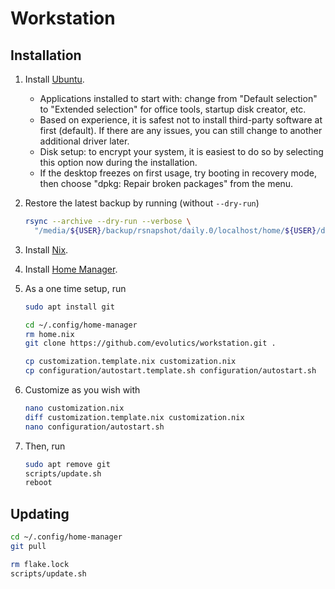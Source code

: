 # Workstation

## Installation

1. Install [Ubuntu](https://ubuntu.com).
   - Applications installed to start with: change from "Default selection" to
     "Extended selection" for office tools, startup disk creator, etc.
   - Based on experience, it is safest not to install third-party software at
     first (default). If there are any issues, you can still change to another
     additional driver later.
   - Disk setup: to encrypt your system, it is easiest to do so by selecting
     this option now during the installation.
   - If the desktop freezes on first usage, try booting in recovery mode, then
     choose "dpkg: Repair broken packages" from the menu.
1. Restore the latest backup by running (without `--dry-run`)

   ```bash
   rsync --archive --dry-run --verbose \
     "/media/${USER}/backup/rsnapshot/daily.0/localhost/home/${USER}/data" ~
   ```

1. Install [Nix](https://nixos.org).
1. Install [Home Manager](https://nix-community.github.io/home-manager/).
1. As a one time setup, run

   ```bash
   sudo apt install git

   cd ~/.config/home-manager
   rm home.nix
   git clone https://github.com/evolutics/workstation.git .

   cp customization.template.nix customization.nix
   cp configuration/autostart.template.sh configuration/autostart.sh
   ```

1. Customize as you wish with

   ```bash
   nano customization.nix
   diff customization.template.nix customization.nix
   nano configuration/autostart.sh
   ```

1. Then, run

   ```bash
   sudo apt remove git
   scripts/update.sh
   reboot
   ```

## Updating

```bash
cd ~/.config/home-manager
git pull

rm flake.lock
scripts/update.sh
```
